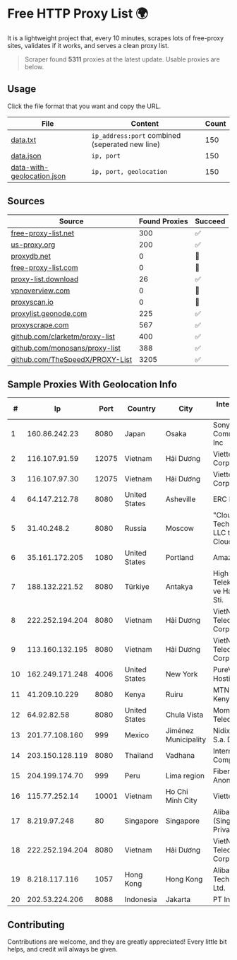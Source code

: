 
# Free HTTP Proxy List 🌍

It is a lightweight project that, every 10 minutes, scrapes lots of free-proxy sites, validates if it works, and serves a clean proxy list.


> Scraper found **5311** proxies at the latest update. Usable proxies are below.

## Usage

Click the file format that you want and copy the URL.


|File|Content|Count|
|----|-------|-----|
|[data.txt](https://raw.githubusercontent.com/themiralay/Proxy-List-World/master/data.txt)|`ip_address:port` combined (seperated new line)|150|
|[data.json](https://raw.githubusercontent.com/themiralay/Proxy-List-World/master/data.json)|`ip, port`|150|
|[data-with-geolocation.json](https://raw.githubusercontent.com/themiralay/Proxy-List-World/master/data-with-geolocation.json)|`ip, port, geolocation`|150|

## Sources

|Source|Found Proxies|Succeed|
|------|-------------|-------|
|[free-proxy-list.net](https://free-proxy-list.net)|300|✅|
|[us-proxy.org](https://www.us-proxy.org)|200|✅|
|[proxydb.net](http://proxydb.net)|0|🚫|
|[free-proxy-list.com](https://free-proxy-list.com/?page=&port=&type%5B%5D=http&type%5B%5D=https&up_time=0&search=Search)|0|🚫|
|[proxy-list.download](https://www.proxy-list.download/HTTP)|26|✅|
|[vpnoverview.com](https://vpnoverview.com/privacy/anonymous-browsing/free-proxy-servers)|0|🚫|
|[proxyscan.io](https://www.proxyscan.io)|0|🚫|
|[proxylist.geonode.com](https://proxylist.geonode.com/api/proxy-list?limit=300&page=1&sort_by=lastChecked&sort_type=desc&protocols=http,https)|225|✅|
|[proxyscrape.com](https://api.proxyscrape.com/v2/?request=displayproxies&protocol=http&timeout=10000&country=all&ssl=all&anonymity=all)|567|✅|
|[github.com/clarketm/proxy-list](https://raw.githubusercontent.com/clarketm/proxy-list/master/proxy-list-raw.txt)|400|✅|
|[github.com/monosans/proxy-list](https://raw.githubusercontent.com/monosans/proxy-list/main/proxies/http.txt)|388|✅|
|[github.com/TheSpeedX/PROXY-List](https://raw.githubusercontent.com/TheSpeedX/PROXY-List/master/http.txt)|3205|✅|


## Sample Proxies With Geolocation Info

|#|Ip|Port|Country|City|Internet Service Provider|
|-|--|----|-------|----|-------------------------|
|1|160.86.242.23|8080|Japan|Osaka|Sony Network Communications Inc|
|2|116.107.91.59|12075|Vietnam|Hải Dương|Viettel Corporation|
|3|116.107.97.30|12075|Vietnam|Hải Dương|Viettel Corporation|
|4|64.147.212.78|8080|United States|Asheville|ERC Broadband|
|5|31.40.248.2|8080|Russia|Moscow|"Cloud Technologies" LLC trading as Cloud.ru|
|6|35.161.172.205|1080|United States|Portland|Amazon.com, Inc.|
|7|188.132.221.52|8080|Türkiye|Antakya|High Speed Telekomunikasyon ve Hab. Hiz. Ltd. Sti.|
|8|222.252.194.204|8080|Vietnam|Hải Dương|VietNam Post and Telecom Corporation|
|9|113.160.132.195|8080|Vietnam|Hải Dương|VietNam Post and Telecom Corporation|
|10|162.249.171.248|4006|United States|New York|PureVoltage Hosting Inc.|
|11|41.209.10.229|8080|Kenya|Ruiru|MTN Business Kenya|
|12|64.92.82.58|8080|United States|Chula Vista|Momentum Telecom, Inc.|
|13|201.77.108.160|999|Mexico|Jiménez Municipality|Nidix Networks S.a. De C.V.|
|14|203.150.128.119|8080|Thailand|Vadhana|Internet Thailand Company Ltd|
|15|204.199.174.70|999|Peru|Lima region|Fiberred Sociedad Anonima Cerrada|
|16|115.77.252.14|10001|Vietnam|Ho Chi Minh City|Viettel Group|
|17|8.219.97.248|80|Singapore|Singapore|Alibaba Cloud (Singapore) Private Limited|
|18|222.252.194.204|8080|Vietnam|Hải Dương|VietNam Post and Telecom Corporation|
|19|8.218.117.116|1057|Hong Kong|Hong Kong|Alibaba (US) Technology Co., Ltd.|
|20|202.53.224.206|8088|Indonesia|Jakarta|PT IndoInternet|



## Contributing

Contributions are welcome, and they are greatly appreciated! Every
little bit helps, and credit will always be given.

